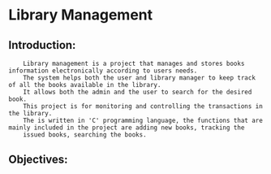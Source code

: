 # Library Management
  ## Introduction:
        Library management is a project that manages and stores books information electronically according to users needs. 
        The system helps both the user and library manager to keep track of all the books available in the library.
        It allows both the admin and the user to search for the desired book.
        This project is for monitoring and controlling the transactions in the library.
        The is written in 'C' programming language, the functions that are mainly included in the project are adding new books, tracking the
        issued books, searching the books.

  ## Objectives:
